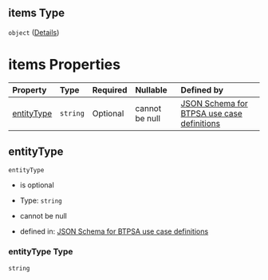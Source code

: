 ## items Type

`object` ([Details](btpsa-usecase-properties-services-items-allof-1-then-allof-76-then-allof-0-then-properties-parameters-properties-writepermissions-items.md))

# items Properties

| Property                  | Type     | Required | Nullable       | Defined by                                                                                                                                                                                                                                                                                                                                                                  |
| :------------------------ | :------- | :------- | :------------- | :-------------------------------------------------------------------------------------------------------------------------------------------------------------------------------------------------------------------------------------------------------------------------------------------------------------------------------------------------------------------------- |
| [entityType](#entitytype) | `string` | Optional | cannot be null | [JSON Schema for BTPSA use case definitions](btpsa-usecase-properties-services-items-allof-1-then-allof-76-then-allof-0-then-properties-parameters-properties-writepermissions-items-properties-entitytype.md "undefined#/properties/services/items/allOf/1/then/allOf/76/then/allOf/0/then/properties/parameters/properties/writePermissions/items/properties/entityType") |

## entityType



`entityType`

*   is optional

*   Type: `string`

*   cannot be null

*   defined in: [JSON Schema for BTPSA use case definitions](btpsa-usecase-properties-services-items-allof-1-then-allof-76-then-allof-0-then-properties-parameters-properties-writepermissions-items-properties-entitytype.md "undefined#/properties/services/items/allOf/1/then/allOf/76/then/allOf/0/then/properties/parameters/properties/writePermissions/items/properties/entityType")

### entityType Type

`string`

